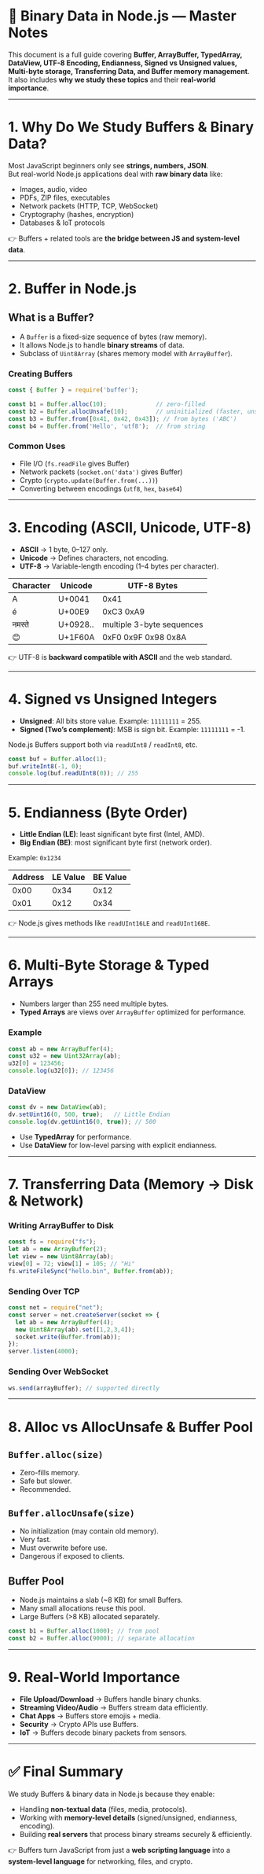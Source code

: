 # 📘 Binary Data in Node.js — Master Notes

This document is a full guide covering **Buffer, ArrayBuffer, TypedArray, DataView, UTF-8 Encoding, Endianness, Signed vs Unsigned values, Multi-byte storage, Transferring Data, and Buffer memory management**.  
It also includes **why we study these topics** and their **real-world importance**.

---

# 1. Why Do We Study Buffers & Binary Data?

Most JavaScript beginners only see **strings, numbers, JSON**.  
But real-world Node.js applications deal with **raw binary data** like:
- Images, audio, video
- PDFs, ZIP files, executables
- Network packets (HTTP, TCP, WebSocket)
- Cryptography (hashes, encryption)
- Databases & IoT protocols

👉 Buffers + related tools are **the bridge between JS and system-level data**.

---

# 2. Buffer in Node.js

## What is a Buffer?
- A `Buffer` is a fixed-size sequence of bytes (raw memory).  
- It allows Node.js to handle **binary streams** of data.  
- Subclass of `Uint8Array` (shares memory model with `ArrayBuffer`).

### Creating Buffers
```js
const { Buffer } = require('buffer');

const b1 = Buffer.alloc(10);              // zero-filled
const b2 = Buffer.allocUnsafe(10);        // uninitialized (faster, unsafe)
const b3 = Buffer.from([0x41, 0x42, 0x43]); // from bytes ('ABC')
const b4 = Buffer.from('Hello', 'utf8');  // from string
```

### Common Uses
- File I/O (`fs.readFile` gives Buffer)
- Network packets (`socket.on('data')` gives Buffer)
- Crypto (`crypto.update(Buffer.from(...))`)
- Converting between encodings (`utf8`, `hex`, `base64`)

---

# 3. Encoding (ASCII, Unicode, UTF-8)

- **ASCII** → 1 byte, 0–127 only.
- **Unicode** → Defines characters, not encoding.
- **UTF-8** → Variable-length encoding (1–4 bytes per character).

| Character | Unicode | UTF-8 Bytes |
|-----------|----------|--------------|
| A         | U+0041   | 0x41 |
| é         | U+00E9   | 0xC3 0xA9 |
| नमस्ते     | U+0928.. | multiple 3-byte sequences |
| 😊        | U+1F60A  | 0xF0 0x9F 0x98 0x8A |

👉 UTF-8 is **backward compatible with ASCII** and the web standard.

---

# 4. Signed vs Unsigned Integers

- **Unsigned**: All bits store value. Example: `11111111` = 255.  
- **Signed (Two’s complement)**: MSB is sign bit. Example: `11111111` = -1.  

Node.js Buffers support both via `readUInt8` / `readInt8`, etc.

```js
const buf = Buffer.alloc(1);
buf.writeInt8(-1, 0);
console.log(buf.readUInt8(0)); // 255
```

---

# 5. Endianness (Byte Order)

- **Little Endian (LE)**: least significant byte first (Intel, AMD).  
- **Big Endian (BE)**: most significant byte first (network order).  

Example: `0x1234`

| Address | LE Value | BE Value |
|---------|----------|----------|
| 0x00    | 0x34     | 0x12 |
| 0x01    | 0x12     | 0x34 |

👉 Node.js gives methods like `readUInt16LE` and `readUInt16BE`.

---

# 6. Multi-Byte Storage & Typed Arrays

- Numbers larger than 255 need multiple bytes.  
- **Typed Arrays** are views over `ArrayBuffer` optimized for performance.

### Example
```js
const ab = new ArrayBuffer(4);
const u32 = new Uint32Array(ab);
u32[0] = 123456;
console.log(u32[0]); // 123456
```

### DataView
```js
const dv = new DataView(ab);
dv.setUint16(0, 500, true);   // Little Endian
console.log(dv.getUint16(0, true)); // 500
```

- Use **TypedArray** for performance.  
- Use **DataView** for low-level parsing with explicit endianness.

---

# 7. Transferring Data (Memory → Disk & Network)

### Writing ArrayBuffer to Disk
```js
const fs = require("fs");
let ab = new ArrayBuffer(2);
let view = new Uint8Array(ab);
view[0] = 72; view[1] = 105; // "Hi"
fs.writeFileSync("hello.bin", Buffer.from(ab));
```

### Sending Over TCP
```js
const net = require("net");
const server = net.createServer(socket => {
  let ab = new ArrayBuffer(4);
  new Uint8Array(ab).set([1,2,3,4]);
  socket.write(Buffer.from(ab));
});
server.listen(4000);
```

### Sending Over WebSocket
```js
ws.send(arrayBuffer); // supported directly
```

---

# 8. Alloc vs AllocUnsafe & Buffer Pool

## `Buffer.alloc(size)`
- Zero-fills memory.  
- Safe but slower.  
- Recommended.

## `Buffer.allocUnsafe(size)`
- No initialization (may contain old memory).  
- Very fast.  
- Must overwrite before use.  
- Dangerous if exposed to clients.

## Buffer Pool
- Node.js maintains a slab (~8 KB) for small Buffers.  
- Many small allocations reuse this pool.  
- Large Buffers (>8 KB) allocated separately.  

```js
const b1 = Buffer.alloc(1000); // from pool
const b2 = Buffer.alloc(9000); // separate allocation
```

---

# 9. Real-World Importance

- **File Upload/Download** → Buffers handle binary chunks.  
- **Streaming Video/Audio** → Buffers stream data efficiently.  
- **Chat Apps** → Buffers store emojis + media.  
- **Security** → Crypto APIs use Buffers.  
- **IoT** → Buffers decode binary packets from sensors.  

---

# ✅ Final Summary

We study Buffers & binary data in Node.js because they enable:
- Handling **non-textual data** (files, media, protocols).  
- Working with **memory-level details** (signed/unsigned, endianness, encoding).  
- Building **real servers** that process binary streams securely & efficiently.  

👉 Buffers turn JavaScript from just a **web scripting language** into a **system-level language** for networking, files, and crypto.
